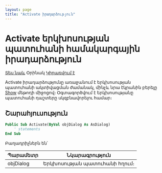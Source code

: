 ```yaml
---
layout: page
title: "Activate իրադարձություն"
---
```


# Activate երկխոսության պատուհանի համակարգային իրադարձություն

[Տես նաև](../scriptstproced.md) Օրինակ [Կիրառվում է](../Functions/AsDialog.md)

Activate իրադարձությունը առաջանում է երկխոսության պատուհանի ակտիվացման ժամանակ, մինչև նրա էկրանին բերելը [Show](../Functions/AsDialog/Show.md) մեթոդի միջոցով։ 
Օգտագործվում է երկխոսությանը պատուհանի դաշտերը սկզբնավորելու համար։ 

## Շարահյուսություն

``` vb
Public Sub Activate(ByVal objDialog As AsDialog)
    ' statements
End Sub
```

Բաղադրիչներն են՝

| Պարամետր | Նկարագրություն |
|--|--|
| objDialog | Երկխոսության պատուհանի հղում։ |



